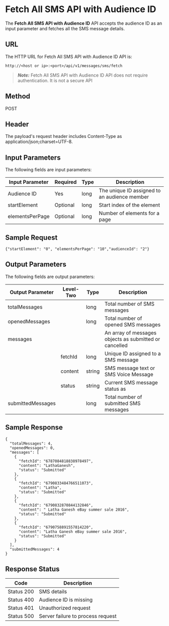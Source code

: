                            


Fetch All SMS API with Audience ID
==================================

The **Fetch All SMS API with Audience ID** API accepts the audience ID as an input parameter and fetches all the SMS message details.

URL
---

The HTTP URL for Fetch All SMS API with Audience ID API is:

```
http://<host or ip>:<port>/api/v1/messages/sms/fetch
```

> **_Note:_** Fetch All SMS API with Audience ID API does not require authentication. It is not a secure API

Method
------

POST

Header
------

The payload's request header includes Content-Type as application/json;charset=UTF-8.

Input Parameters
----------------

The following fields are input parameters:

  
| Input Parameter | Required | Type | Description |
| --- | --- | --- | --- |
| Audience ID | Yes | long | The unique ID assigned to an audience member |
| startElement | Optional | long | Start index of the element |
| elementsPerPage | Optional | long | Number of elements for a page |

Sample Request
--------------

```
{"startElement": "0", "elementsPerPage": "10","audienceId": "2"}
```

Output Parameters
-----------------

The following fields are output parameters:

  
| Output Parameter | Level-Two | Type | Description |
| --- | --- | --- | --- |
| totalMessages |   | long | Total number of SMS messages |
| openedMessages |   | long | Total number of opened SMS messages |
| messages |   |   | An array of messages objects as submitted or cancelled |
|   | fetchId | long | Unique ID assigned to a SMS message |
|   | content | string | SMS message text or SMS Voice Message |
|   | status | string | Current SMS message status as |
| submittedMessages |   | long | Total number of submitted SMS messages |

Sample Response
---------------

```
{
  "totalMessages": 4,
  "openedMessages": 0,
  "messages": [
    {
      "fetchId": "6787084818838978497",
      "content": "LathaGanesh",
      "status": "Submitted"
    },
    {
      "fetchId": "6790833484766511073",
      "content": "Latha",
      "status": "Submitted"
    },
    {
      "fetchId": "6790832870844132846",
      "content": " Latha Ganesh eBay summer sale 2016",
      "status": "Submitted"
    },
    {
      "fetchId": "6790758891557814220",
      "content": "Latha Ganesh eBay summer sale 2016",
      "status": "Submitted"
    }
  ],
  "submittedMessages": 4
}
```

Response Status
---------------

  
| Code | Description |
| --- | --- |
| Status 200 | SMS details |
| Status 400 | Audience ID is missing |
| Status 401 | Unauthorized request |
| Status 500 | Server failure to process request |
